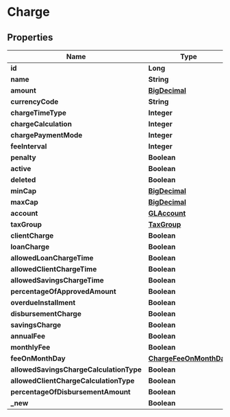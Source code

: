 

# Charge

## Properties

Name | Type | Description | Notes
------------ | ------------- | ------------- | -------------
**id** | **Long** |  |  [optional]
**name** | **String** |  |  [optional]
**amount** | [**BigDecimal**](BigDecimal.md) |  |  [optional]
**currencyCode** | **String** |  |  [optional]
**chargeTimeType** | **Integer** |  |  [optional]
**chargeCalculation** | **Integer** |  |  [optional]
**chargePaymentMode** | **Integer** |  |  [optional]
**feeInterval** | **Integer** |  |  [optional]
**penalty** | **Boolean** |  |  [optional]
**active** | **Boolean** |  |  [optional]
**deleted** | **Boolean** |  |  [optional]
**minCap** | [**BigDecimal**](BigDecimal.md) |  |  [optional]
**maxCap** | [**BigDecimal**](BigDecimal.md) |  |  [optional]
**account** | [**GLAccount**](GLAccount.md) |  |  [optional]
**taxGroup** | [**TaxGroup**](TaxGroup.md) |  |  [optional]
**clientCharge** | **Boolean** |  |  [optional]
**loanCharge** | **Boolean** |  |  [optional]
**allowedLoanChargeTime** | **Boolean** |  |  [optional]
**allowedClientChargeTime** | **Boolean** |  |  [optional]
**allowedSavingsChargeTime** | **Boolean** |  |  [optional]
**percentageOfApprovedAmount** | **Boolean** |  |  [optional]
**overdueInstallment** | **Boolean** |  |  [optional]
**disbursementCharge** | **Boolean** |  |  [optional]
**savingsCharge** | **Boolean** |  |  [optional]
**annualFee** | **Boolean** |  |  [optional]
**monthlyFee** | **Boolean** |  |  [optional]
**feeOnMonthDay** | [**ChargeFeeOnMonthDay**](ChargeFeeOnMonthDay.md) |  |  [optional]
**allowedSavingsChargeCalculationType** | **Boolean** |  |  [optional]
**allowedClientChargeCalculationType** | **Boolean** |  |  [optional]
**percentageOfDisbursementAmount** | **Boolean** |  |  [optional]
**_new** | **Boolean** |  |  [optional]



